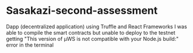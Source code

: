 # Sasakazi-second-assessment
Dapp (decentralized application) using Truffle and React Frameworks
I was able to compile the smart contracts but unable to deploy to the testnet getting "This version of µWS is not compatible with your Node.js build:"
 error in the terminal


